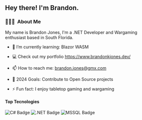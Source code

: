 <h2> Hey there! I'm Brandon.</h2>

<h3> 👨🏻‍💻 &nbsp;About Me </h3>
My name is Brandon Jones, I'm a .NET Developer and Wargaming enthusiast based in South Florida.

- 🌱 I’m currently learning: Blazor WASM

- :computer: Check out my portfolio https://www.brandonkjones.dev/

- 📫 How to reach me: brandon.jones@gmx.com

- 🥅 2024 Goals: Contribute to Open Source projects

- ⚡ Fun fact: I enjoy tabletop gaming and wargaming 

#### Top Tecnologies

![C# Badge](https://img.shields.io/badge/C%23-239120?style=for-the-badge&logo=c-sharp&logoColor=white)
![.NET Badge](https://img.shields.io/badge/.NET-5C2D91?style=for-the-badge&logo=.net&logoColor=white)
![MSSQL Badge](https://img.shields.io/badge/Microsoft_SQL_Server-CC2927?style=for-the-badge&logo=microsoft-sql-server&logoColor=white)

<!--
**cerealfordinner/cerealfordinner** is a ✨ _special_ ✨ repository because its `README.md` (this file) appears on your GitHub profile.

Here are some ideas to get you started:

- 🔭 I’m currently working on ...
- 🌱 I’m currently learning ...
- 👯 I’m looking to collaborate on ...
- 🤔 I’m looking for help with ...
- 💬 Ask me about ...
- 📫 How to reach me: ...
- 😄 Pronouns: ...
- ⚡ Fun fact: ...
-->
